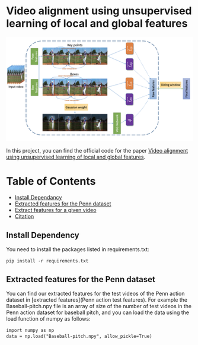 # Video alignment using unsupervised learning of local and global features

![method image](Figures/method.png) 

In this project, you can find the official code for the paper [Video alignment using unsupervised learning of local and global features](https://arxiv.org/abs/2304.06841). 

Table of Contents
=================
  * [Install Dependancy](#install-dependency)
  * [Extracted features for the Penn dataset](#Extracted-features-for-the-Penn-dataset)
  * [Extract features for a given video](#Extract-features-for-a-given-video)
  * [Citation](#Citation)


## Install Dependency
You need to install the packages listed in requirements.txt:
```shell script
pip install -r requirements.txt
```

## Extracted features for the Penn dataset 
You can find our extracted features for the test videos of the Penn action dataset in [extracted features](Penn action test features).
For example the Baseball-pitch.npy file is an array of size of the number of test videos in the Penn action dataset for baseball pitch, and you can load the data using the load function of numpy as follows: 
```shell script
import numpy as np
data = np.load("Baseball-pitch.npy", allow_pickle=True)
```



